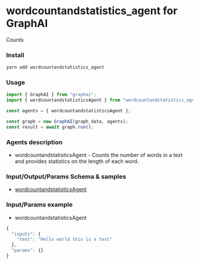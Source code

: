 
# wordcountandstatistics_agent for GraphAI

Counts

### Install

```sh
yarn add wordcountandstatistics_agent
```


### Usage

```typescript
import { GraphAI } from "graphai";
import { wordcountandstatisticsAgent } from "wordcountandstatistics_agent";

const agents = { wordcountandstatisticsAgent };

const graph = new GraphAI(graph_data, agents);
const result = await graph.run();
```

### Agents description
- wordcountandstatisticsAgent - Counts the number of words in a text and provides statistics on the length of each word.

### Input/Output/Params Schema & samples
 - [wordcountandstatisticsAgent](https://github.com/receptron/graphai/blob/main/docs/agentDocs/Text/wordcountandstatisticsAgent.md)

### Input/Params example
 - wordcountandstatisticsAgent

```typescript
{
  "inputs": {
    "text": "Hello world this is a test"
  },
  "params": {}
}
```










